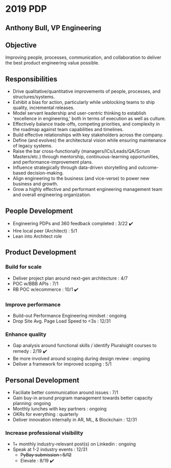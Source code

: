 # 2019 PDP

## Anthony Bull, VP Engineering

## Objective

Improving people, processes, communication, and collaboration to deliver the best product engineering value possible. 

## Responsibilities

* Drive qualitative/quantitative improvements of people, processes, and structures/systems.
* Exhibit a bias for action, particularly while unblocking teams to ship quality, incremental releases. 
* Model servant leadership and user-centric thinking to establish 'excellence in engineering,' both in terms of execution as well as culture.
* Effectively balance trade-offs, competing priorities, and complexity in the roadmap against team capabilities and timelines.
* Build effective relationships with key stakeholders across the company. 
* Define (and evolves) the architectural vision while ensuring maintenance of legacy systems.
* Raise the bar cross-functionally (managers/ICs/Leads/QA/Scrum Masters/etc.) through mentorship, continuous-learning opportunities, and performance-improvement plans.
* Influence strategically through data-driven storytelling and outcome-based decision-making.
* Align engineering to the business (and vice-verse) to power new business and growth.
* Grow a highly effective and performant engineering management team and overall engineering organization.

## People Development

* Engineering PDPs and 360 feedback completed : 3/22 :heavy_check_mark:
* Hire local peer (Architect) : 5/1
* Lean into Architect role

## Product Development

### Build for scale

* Deliver project plan around next-gen architecture : 4/7
* POC w/BBB APIs : 7/1
* RB POC w/ecommerce : 10/1 :heavy_check_mark:

### Improve performance

* Build-out Performance Engineering mindset : ongoing
* Drop Site Avg. Page Load Speed to <3s : 12/31

### Enhance quality

* Gap analysis around functional skills / identify Pluralsight courses to remedy : 2/19 :heavy_check_mark:
* Be more involved around scoping during design review : ongoing
* Deliver a framework for improved scoping : 5/1

## Personal Development

* Faciliate better communication around issues : 7/1
* Gain buy-in around program management towards better capacity planning: ongoing
* Monthly lunches with key partners : ongoing
* OKRs for everything : quarterly
* Deliver innovation internally in AR, ML, & Blockchain : 12/31

### Increase professional visibility

* 1+ monthly industry-relevant post(s) on Linkedin : ongoing
* Speak at 1-2 industry events : 12/31
  * ~~PyBay submission : 5/12~~
  * Elevate : 8/19 :heavy_check_mark:
